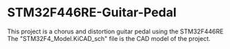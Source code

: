 # STM32F446RE-Guitar-Pedal
This project is a chorus and distortion guitar pedal using the STM32F446RE
The "STM32F4_Model.KiCAD_sch" file is the CAD model of the project.
